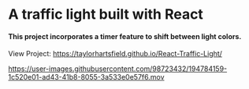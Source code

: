 # A traffic light built with React

#### This project incorporates a timer feature to shift between light colors.

View Project: https://taylorhartsfield.github.io/React-Traffic-Light/

https://user-images.githubusercontent.com/98723432/194784159-1c520e01-ad43-41b8-8055-3a533e0e57f6.mov

